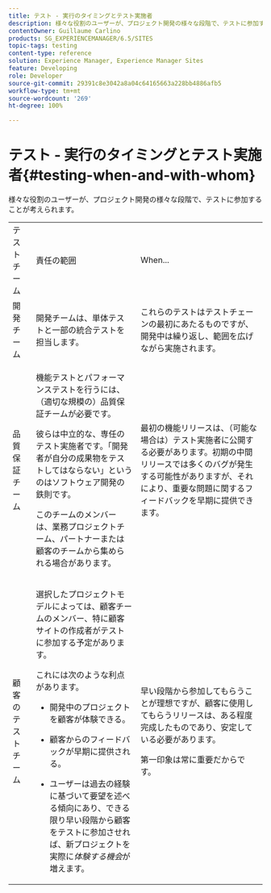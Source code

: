 ```yaml
---
title: テスト - 実行のタイミングとテスト実施者
description: 様々な役割のユーザーが、プロジェクト開発の様々な段階で、テストに参加することが考えられます。
contentOwner: Guillaume Carlino
products: SG_EXPERIENCEMANAGER/6.5/SITES
topic-tags: testing
content-type: reference
solution: Experience Manager, Experience Manager Sites
feature: Developing
role: Developer
source-git-commit: 29391c8e3042a8a04c64165663a228bb4886afb5
workflow-type: tm+mt
source-wordcount: '269'
ht-degree: 100%

---
```


# テスト - 実行のタイミングとテスト実施者{#testing-when-and-with-whom}

様々な役割のユーザーが、プロジェクト開発の様々な段階で、テストに参加することが考えられます。

<table>
 <tbody>
  <tr>
   <td>テストチーム</td>
   <td>責任の範囲 </td>
   <td>When...</td>
  </tr>
  <tr>
   <td>開発チーム</td>
   <td>開発チームは、単体テストと一部の統合テストを担当します。</td>
   <td>これらのテストはテストチェーンの最初にあたるものですが、開発中は繰り返し、範囲を広げながら実施されます。</td>
  </tr>
  <tr>
   <td>品質保証チーム</td>
   <td><p>機能テストとパフォーマンステストを行うには、（適切な規模の）品質保証チームが必要です。</p> <p>彼らは中立的な、専任のテスト実施者です。「開発者が自分の成果物をテストしてはならない」というのはソフトウェア開発の鉄則です。</p> <p>このチームのメンバーは、業務プロジェクトチーム、パートナーまたは顧客のチームから集められる場合があります。</p> </td>
   <td><p>最初の機能リリースは、（可能な場合は）テスト実施者に公開する必要があります。初期の中間リリースでは多くのバグが発生する可能性がありますが、それにより、重要な問題に関するフィードバックを早期に提供できます。</p> </td>
  </tr>
  <tr>
   <td>顧客のテストチーム</td>
   <td><p>選択したプロジェクトモデルによっては、顧客チームのメンバー、特に顧客サイトの作成者がテストに参加する予定があります。</p> <p>これには次のような利点があります。</p>
    <ul>
     <li><p>開発中のプロジェクトを顧客が体験できる。</p> </li>
     <li><p>顧客からのフィードバックが早期に提供される。</p> </li>
     <li><p>ユーザーは過去の経験に基づいて要望を述べる傾向にあり、できる限り早い段階から顧客をテストに参加させれば、新プロジェクトを実際に<i>体験する機会</i>が増えます。</p> </li>
    </ul> </td>
   <td><p>早い段階から参加してもらうことが理想ですが、顧客に使用してもらうリリースは、ある程度完成したものであり、安定している必要があります。</p> <p>第一印象は常に重要だからです。</p> </td>
  </tr>
 </tbody>
</table>
